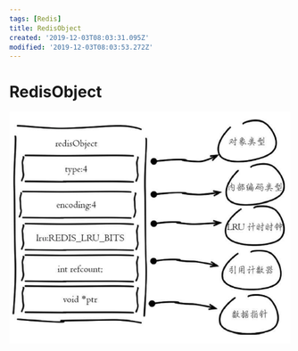 ```yaml
---
tags: [Redis]
title: RedisObject
created: '2019-12-03T08:03:31.095Z'
modified: '2019-12-03T08:03:53.272Z'
---
```


# RedisObject

![RedisObject.png](../attachments/RedisObject.png)

